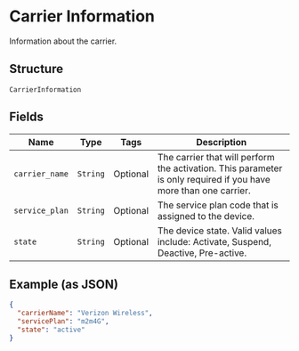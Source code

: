 
# Carrier Information

Information about the carrier.

## Structure

`CarrierInformation`

## Fields

| Name | Type | Tags | Description |
|  --- | --- | --- | --- |
| `carrier_name` | `String` | Optional | The carrier that will perform the activation. This parameter is only required if you have more than one carrier. |
| `service_plan` | `String` | Optional | The service plan code that is assigned to the device. |
| `state` | `String` | Optional | The device state. Valid values include: Activate, Suspend, Deactive, Pre-active. |

## Example (as JSON)

```json
{
  "carrierName": "Verizon Wireless",
  "servicePlan": "m2m4G",
  "state": "active"
}
```

